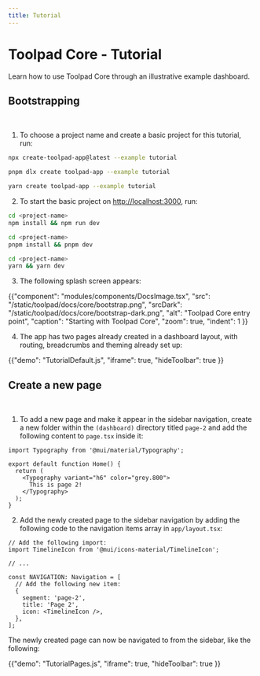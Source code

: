 ```yaml
---
title: Tutorial
---
```


# Toolpad Core - Tutorial

<p class="description">Learn how to use Toolpad Core through an illustrative example dashboard.</p>

## Bootstrapping

<br/>

1. To choose a project name and create a basic project for this tutorial, run:

<codeblock storageKey="package-manager">

```bash npm
npx create-toolpad-app@latest --example tutorial
```

```bash pnpm
pnpm dlx create toolpad-app --example tutorial
```

```bash yarn
yarn create toolpad-app --example tutorial
```

  </codeblock>

2. To start the basic project on [http://localhost:3000](http://localhost:3000/), run:

<codeblock storageKey="package-manager">

```bash npm
cd <project-name>
npm install && npm run dev
```

```bash pnpm
cd <project-name>
pnpm install && pnpm dev
```

```bash yarn
cd <project-name>
yarn && yarn dev
```

</codeblock>

3. The following splash screen appears:

{{"component": "modules/components/DocsImage.tsx", "src": "/static/toolpad/docs/core/bootstrap.png", "srcDark": "/static/toolpad/docs/core/bootstrap-dark.png", "alt": "Toolpad Core entry point", "caption": "Starting with Toolpad Core", "zoom": true, "indent": 1 }}

4. The app has two pages already created in a dashboard layout, with routing, breadcrumbs and theming already set up:

{{"demo": "TutorialDefault.js", "iframe": true, "hideToolbar": true }}

## Create a new page

<br/>

1. To add a new page and make it appear in the sidebar navigation, create a new folder within the `(dashboard)` directory titled `page-2` and add the following content to `page.tsx` inside it:

```tsx title="./(dashboard)/page-2/page.tsx"
import Typography from '@mui/material/Typography';

export default function Home() {
  return (
    <Typography variant="h6" color="grey.800">
      This is page 2!
    </Typography>
  );
}
```

2. Add the newly created page to the sidebar navigation by adding the following code to the navigation items array in `app/layout.tsx`:

```tsx title="app/layout.tsx"
// Add the following import:
import TimelineIcon from '@mui/icons-material/TimelineIcon';

// ...

const NAVIGATION: Navigation = [
  // Add the following new item:
  {
    segment: 'page-2',
    title: 'Page 2',
    icon: <TimelineIcon />,
  },
];
```

The newly created page can now be navigated to from the sidebar, like the following:

{{"demo": "TutorialPages.js", "iframe": true, "hideToolbar": true }}
